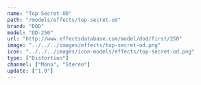 ```yaml
---
name: "Top Secret OD"
path: "/models/effects/top-secret-od"
brand: "DOD"
model: "OD-250"
url: "http://www.effectsdatabase.com/model/dod/first/250"
image: "../../../images/effects/top-secret-od.png"
icon: "../../../images/icon-models/effects/top-secret-od.png"
type: ["Distortion"]
channel: ["Mono", "Stereo"]
update: ["1.0"]
---
```

